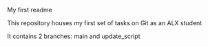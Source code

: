 My first readme

This repository houses my first set of tasks on Git as an ALX student

It contains 2 branches: main and update_script
